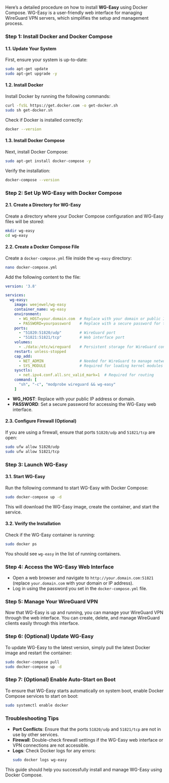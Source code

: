 Here’s a detailed procedure on how to install **WG-Easy** using Docker Compose. WG-Easy is a user-friendly web interface for managing WireGuard VPN servers, which simplifies the setup and management process.

### Step 1: Install Docker and Docker Compose

#### 1.1. Update Your System
First, ensure your system is up-to-date:
```bash
sudo apt-get update
sudo apt-get upgrade -y
```

#### 1.2. Install Docker
Install Docker by running the following commands:
```bash
curl -fsSL https://get.docker.com -o get-docker.sh
sudo sh get-docker.sh
```
Check if Docker is installed correctly:
```bash
docker --version
```

#### 1.3. Install Docker Compose
Next, install Docker Compose:
```bash
sudo apt-get install docker-compose -y
```
Verify the installation:
```bash
docker-compose --version
```

### Step 2: Set Up WG-Easy with Docker Compose

#### 2.1. Create a Directory for WG-Easy
Create a directory where your Docker Compose configuration and WG-Easy files will be stored:
```bash
mkdir wg-easy
cd wg-easy
```

#### 2.2. Create a Docker Compose File
Create a `docker-compose.yml` file inside the `wg-easy` directory:
```bash
nano docker-compose.yml
```

Add the following content to the file:
```yaml
version: '3.8'

services:
  wg-easy:
    image: weejewel/wg-easy
    container_name: wg-easy
    environment:
      - WG_HOST=your.domain.com  # Replace with your domain or public IP address
      - PASSWORD=yourpassword    # Replace with a secure password for the admin interface
    ports:
      - "51820:51820/udp"        # WireGuard port
      - "51821:51821/tcp"        # Web interface port
    volumes:
      - ./data:/etc/wireguard    # Persistent storage for WireGuard config
    restart: unless-stopped
    cap_add:
      - NET_ADMIN                # Needed for WireGuard to manage network interfaces
      - SYS_MODULE               # Required for loading kernel modules
    sysctls:
      - net.ipv4.conf.all.src_valid_mark=1  # Required for routing
    command: [
      "sh", "-c", "modprobe wireguard && wg-easy"
    ]
```

- **WG_HOST**: Replace with your public IP address or domain.
- **PASSWORD**: Set a secure password for accessing the WG-Easy web interface.

#### 2.3. Configure Firewall (Optional)
If you are using a firewall, ensure that ports `51820/udp` and `51821/tcp` are open:
```bash
sudo ufw allow 51820/udp
sudo ufw allow 51821/tcp
```

### Step 3: Launch WG-Easy

#### 3.1. Start WG-Easy
Run the following command to start WG-Easy with Docker Compose:
```bash
sudo docker-compose up -d
```
This will download the WG-Easy image, create the container, and start the service.

#### 3.2. Verify the Installation
Check if the WG-Easy container is running:
```bash
sudo docker ps
```
You should see `wg-easy` in the list of running containers.

### Step 4: Access the WG-Easy Web Interface

- Open a web browser and navigate to `http://your.domain.com:51821` (replace `your.domain.com` with your domain or IP address).
- Log in using the password you set in the `docker-compose.yml` file.

### Step 5: Manage Your WireGuard VPN

Now that WG-Easy is up and running, you can manage your WireGuard VPN through the web interface. You can create, delete, and manage WireGuard clients easily through this interface.

### Step 6: (Optional) Update WG-Easy

To update WG-Easy to the latest version, simply pull the latest Docker image and restart the container:
```bash
sudo docker-compose pull
sudo docker-compose up -d
```

### Step 7: (Optional) Enable Auto-Start on Boot

To ensure that WG-Easy starts automatically on system boot, enable Docker Compose services to start on boot:
```bash
sudo systemctl enable docker
```

### Troubleshooting Tips
- **Port Conflicts**: Ensure that the ports `51820/udp` and `51821/tcp` are not in use by other services.
- **Firewall**: Double-check firewall settings if the WG-Easy web interface or VPN connections are not accessible.
- **Logs**: Check Docker logs for any errors:
  ```bash
  sudo docker logs wg-easy
  ```

This guide should help you successfully install and manage WG-Easy using Docker Compose.